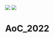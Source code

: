 ![](https://img.shields.io/badge/day%20📅-25-blue) ![](https://img.shields.io/badge/stars%20⭐-31-yellow)
# AoC_2022